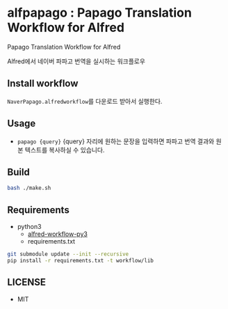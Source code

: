 alfpapago : Papago Translation Workflow for Alfred
==============

Papago Translation Workflow for Alfred

Alfred에서 네이버 파파고 번역을 실시하는 워크플로우

Install workflow
--------------
 `NaverPapago.alfredworkflow`를 다운로드 받아서 실행한다.

Usage
--------------
* `papago {query}` {query} 자리에 원하는 문장을 입력하면 파파고 번역 결과와 원본 텍스트를 복사하실 수 있습니다.

Build
--------------
```bash
bash ./make.sh
```

Requirements
--------------

* python3
  * [alfred-workflow-py3](https://github.com/kw-lee/alfred-workflow-py3.git)
  * requirements.txt

```bash
git submodule update --init --recursive
pip install -r requirements.txt -t workflow/lib
```

LICENSE
--------------
 - MIT